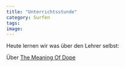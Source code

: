 ```yaml
---
title: "Unterrichtsstunde"
category: Surfen
tags: 
image: 
---
```


Heute lernen wir was über den Lehrer selbst:  
  
Über [The Meaning Of Dope](http://www.themeaningofdope.com/2009/05/29/live-fridays-the-teacher/)